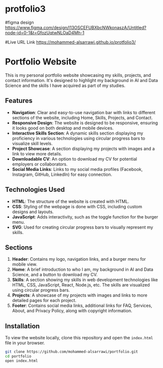 # protfolio3

#figma design
https://www.figma.com/design/l13OSCEFUBXbcNWkonaszA/Untitled?node-id=0-1&t=GfozUqtwNLOaD4Mh-1

#Live URL Link
https://mohammed-alsarrawi.github.io/protfolio3/

# Portfolio Website

This is my personal portfolio website showcasing my skills, projects, and contact information. It's designed to highlight my background in AI and Data Science and the skills I have acquired as part of my studies.

## Features
- **Navigation**: Clear and easy-to-use navigation bar with links to different sections of the website, including Home, Skills, Projects, and Contact.
- **Responsive Design**: The website is designed to be responsive, ensuring it looks good on both desktop and mobile devices.
- **Interactive Skills Section**: A dynamic skills section displaying my proficiency in various technologies using circular progress bars to visualize skill levels.
- **Project Showcase**: A section displaying my projects with images and a link to view more details.
- **Downloadable CV**: An option to download my CV for potential employers or collaborators.
- **Social Media Links**: Links to my social media profiles (Facebook, Instagram, GitHub, LinkedIn) for easy connection.

## Technologies Used
- **HTML**: The structure of the website is created with HTML.
- **CSS**: Styling of the webpage is done with CSS, including custom designs and layouts.
- **JavaScript**: Adds interactivity, such as the toggle function for the burger menu.
- **SVG**: Used for creating circular progress bars to visually represent my skills.

## Sections
1. **Header**: Contains my logo, navigation links, and a burger menu for mobile view.
2. **Home**: A brief introduction to who I am, my background in AI and Data Science, and a button to download my CV.
3. **Skills**: A section showing my skills in web development technologies like HTML, CSS, JavaScript, React, Node.js, etc. The skills are visualized using circular progress bars.
4. **Projects**: A showcase of my projects with images and links to more detailed pages for each project.
5. **Footer**: Contains social media links, additional links for FAQ, Services, About, and Privacy Policy, along with copyright information.

## Installation

To view the website locally, clone this repository and open the `index.html` file in your browser.

```bash
git clone https://github.com/mohammed-alsarrawi/portfolio.git
cd portfolio
open index.html
